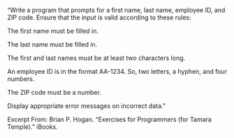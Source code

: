 “Write a program that prompts for a first name, last name, employee ID, and ZIP code. Ensure that the input is valid according to these rules:

The first name must be filled in.

The last name must be filled in.

The first and last names must be at least two characters long.

An employee ID is in the format AA-1234. So, two letters, a hyphen, and four numbers.

The ZIP code must be a number.

Display appropriate error messages on incorrect data.”

Excerpt From: Brian P. Hogan. “Exercises for Programmers (for Tamara Temple).” iBooks. 